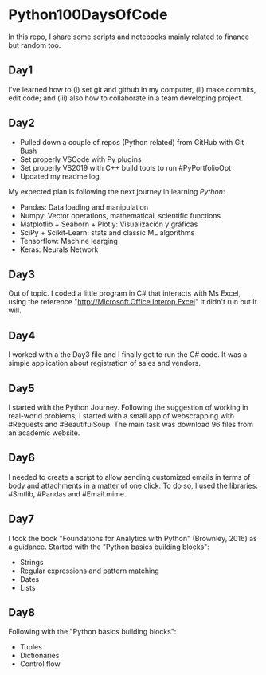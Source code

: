 # Python100DaysOfCode
In this repo, I share some scripts and notebooks mainly related to finance but random too.

## Day1
I've learned how to (i) set git and github in my computer, (ii) make commits, edit code; and (iii) also how to collaborate in a team developing project.

## Day2
+ Pulled down a couple of repos (Python related) from GitHub with Git Bush
+ Set properly VSCode with Py plugins
+ Set properly VS2019 with C++ build tools to run #PyPortfolioOpt
+ Updated my readme log

My expected plan is following the next journey in learning *Python*:

+ Pandas: Data loading and manipulation
+ Numpy: Vector operations, mathematical, scientific functions
+ Matplotlib + Seaborn + Plotly:  Visualización y gráficas
+ SciPy + Scikit-Learn: stats and classic ML algorithms
+ Tensorflow: Machine learging
+ Keras: Neurals Network

## Day3
Out of topic. I coded a little program in C# that interacts with Ms Excel, using the reference "http://Microsoft.Office.Interop.Excel"
It didn't run but It will.

## Day4
I worked with a the Day3 file and I finally got to run the C# code. It was a simple application about registration of sales and vendors.

## Day5
I started with the Python Journey. 
Following the suggestion of working in real-world problems, I started with a small app of webscrapping with #Requests and #BeautifulSoup.
The main task was download 96 files from an academic website.

## Day6
I needed to create a script to allow sending customized emails in terms of body and attachments in a matter of one click. 
To do so, I used the libraries: #Smtlib, #Pandas and #Email.mime.

## Day7
I took the book "Foundations for Analytics with Python" (Brownley, 2016) as a guidance.
Started with the "Python basics building blocks":
- Strings
- Regular expressions and pattern matching
- Dates
- Lists

## Day8
Following with the "Python basics building blocks":
- Tuples
- Dictionaries
- Control flow
